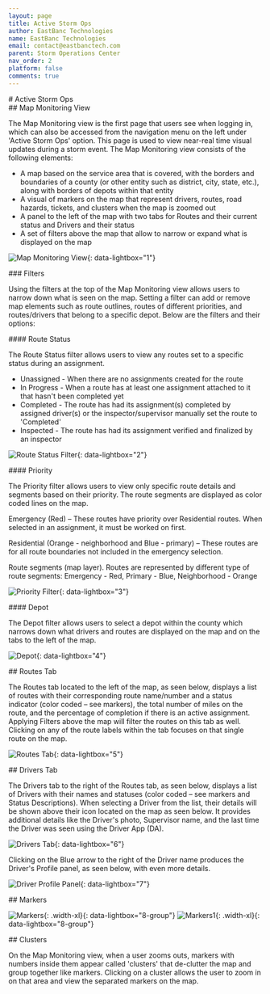 ```yaml
---
layout: page
title: Active Storm Ops
author: EastBanc Technologies
name: EastBanc Technologies
email: contact@eastbanctech.com
parent: Storm Operations Center
nav_order: 2
platform: false
comments: true
---
```


<section id="Active-Storm-Ops" markdown="1">
# Active Storm Ops

<section id="Map-Monitoring-View" markdown="1">
## Map Monitoring View

The Map Monitoring view is the first page that users see when logging in, which can also be accessed from the navigation menu on the left under 'Active Storm Ops' option. This page is used to view near-real time visual updates during a storm event. The Map Monitoring view consists of the following elements:

  * A map based on the service area that is covered, with the borders and boundaries of a county (or other entity such as district, city, state, etc.), along with borders of depots within that entity
  * A visual of markers on the map that represent drivers, routes, road hazards, tickets, and clusters when the map is zoomed out
  * A panel to the left of the map with two tabs for Routes and their current status and Drivers and their status
  * A set of filters above the map that allow to narrow or expand what is displayed on the map

  ![Map Monitoring View](/images/soc/soc-active-storm-ops/map-monitoring-view.png){: data-lightbox="1"}

<section id="Filters" markdown="1">
### Filters

Using the filters at the top of the Map Monitoring view allows users to narrow down what is seen on the map. Setting a filter can add or remove map elements such as route outlines, routes of different priorities, and routes/drivers that belong to a specific depot. Below are the filters and their options:

<section id="Route-Status" markdown="1">
#### Route Status

The Route Status filter allows users to view any routes set to a specific status during an assignment.

  * Unassigned - When there are no assignments created for the route
  * In Progress - When a route has at least one assignment attached to it that hasn't been completed yet
  * Completed - The route has had its assignment(s) completed by assigned driver(s) or the inspector/supervisor manually set the route to 'Completed' 
  * Inspected - The route has had its assignment verified and finalized by an inspector

![Route Status Filter](/images/soc/soc-active-storm-ops/route-status-filter.png){: data-lightbox="2"}
</section>

<section id="Priority" markdown="1">
#### Priority

The Priority filter allows users to view only specific route details and segments based on their priority. The route segments are displayed as color coded lines on the map.

Emergency (Red) – These routes have priority over Residential routes. When selected in an assignment, it must be worked on first. 

Residential (Orange - neighborhood and Blue - primary) – These routes are for all route boundaries not included in the emergency selection.

Route segments (map layer). Routes are represented by different type of route segments: Emergency - Red, Primary - Blue, Neighborhood - Orange

![Priority Filter](/images/soc/soc-active-storm-ops/priority-filter.png){: data-lightbox="3"}
</section>

<section id="Depot" markdown="1">
#### Depot

The Depot filter allows users to select a depot within the county which narrows down what drivers and routes are displayed on the map and on the tabs to the left of the map.

![Depot](/images/soc/soc-active-storm-ops/depot.png){: data-lightbox="4"}
</section>
</section>
</section>

<section id="Routes-Tab" markdown="1">
## Routes Tab

The Routes tab located to the left of the map, as seen below, displays a list of routes with their corresponding route name/number and a status indicator (color coded – see markers), the total number of miles on the route, and the percentage of completion if there is an active assignment. Applying Filters above the map will filter the routes on this tab as well. Clicking on any of the route labels within the tab focuses on that single route on the map.

![Routes Tab](/images/soc/soc-active-storm-ops/routes-tab.png){: data-lightbox="5"}
</section>

<section id="Drivers-Tab" markdown="1">
## Drivers Tab

The Drivers tab to the right of the Routes tab, as seen below, displays a list of Drivers with their names and statuses (color coded – see markers and Status Descriptions). When selecting a Driver from the list, their details will be shown above their icon located on the map as seen below. It provides additional details like the Driver's photo, Supervisor name, and the last time the Driver was seen using the Driver App (DA). 

![Drivers Tab](/images/soc/soc-active-storm-ops/drivers-tab.png){: data-lightbox="6"}

Clicking on the Blue arrow to the right of the Driver name produces the Driver's Profile panel, as seen below, with even more details.

![Driver Profile Panel](/images/soc/soc-active-storm-ops/driver-profile-panel.png){: data-lightbox="7"}
</section>

<section id="Markers" markdown="1">
## Markers

![Markers](/images/soc/soc-active-storm-ops/markers.png){: .width-xl}{: data-lightbox="8-group"}
![Markers1](/images/soc/soc-active-storm-ops/markers1.png){: .width-xl}{: data-lightbox="8-group"}
</section>

<section id="Clusters" markdown="1">
## Clusters

On the Map Monitoring view,  when a user zooms outs, markers with numbers inside them appear called 'clusters' that de-clutter the map and group together like markers. Clicking on a cluster allows the user to zoom in on that area and view the separated markers on the map. 
</section>
</section>

